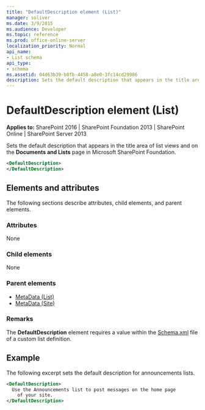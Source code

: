 ```yaml
---
title: "DefaultDescription element (List)"
manager: soliver
ms.date: 3/9/2015
ms.audience: Developer
ms.topic: reference
ms.prod: office-online-server
localization_priority: Normal
api_name:
- List schema
api_type:
- schema
ms.assetid: 04d63b39-b0fb-4458-a8e0-3fc14cd29986
description: Sets the default description that appears in the title area of list views and on the Documents and Lists page in Microsoft SharePoint Foundation. 
---
```


# DefaultDescription element (List)

**Applies to:** SharePoint 2016 | SharePoint Foundation 2013 | SharePoint Online | SharePoint Server 2013
  
Sets the default description that appears in the title area of list views and on the **Documents and Lists** page in Microsoft SharePoint Foundation. 
  
```XML
<DefaultDescription>
</DefaultDescription>
```

## Elements and attributes

The following sections describe attributes, child elements, and parent elements.

### Attributes

None
   
### Child elements

None
   
### Parent elements

- [MetaData (List)](metadata-element-list.md)
- [MetaData (Site)](metadata-element-site.md)
   
### Remarks

The **DefaultDescription** element requires a value within the [Schema.xml](https://msdn.microsoft.com/library/c2f01064-80d8-47ee-b602-ecf4c480ac56%28Office.15%29.aspx) file of a custom list definition. 
  
## Example

The following excerpt sets the default description for announcements lists.
  
```XML
<DefaultDescription>
  Use the Announcements list to post messages on the home page 
    of your site.
</DefaultDescription>
```

<br/>

